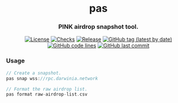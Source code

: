<div align="center">

# pas
### PINK airdrop snapshot tool.

[![License](https://img.shields.io/badge/License-GPLv3-blue.svg)](https://www.gnu.org/licenses/gpl-3.0)
[![Checks](https://github.com/dcdao/pink-airdrop-snapshot/actions/workflows/checks.yml/badge.svg?branch=main)](https://github.com/dcdao/pink-airdrop-snapshot/actions/workflows/checks.yml)
[![Release](https://github.com/dcdao/pink-airdrop-snapshot/actions/workflows/release.yml/badge.svg)](https://github.com/dcdao/pink-airdrop-snapshot/actions/workflows/release.yml)
[![GitHub tag (latest by date)](https://img.shields.io/github/v/tag/dcdao/pink-airdrop-snapshot)](https://github.com/dcdao/pink-airdrop-snapshot/tags)
[![GitHub code lines](https://tokei.rs/b1/github/dcdao/pink-airdrop-snapshot)](https://github.com/dcdao/pink-airdrop-snapshot)
[![GitHub last commit](https://img.shields.io/github/last-commit/dcdao/pink-airdrop-snapshot?color=red&style=plastic)](https://github.com/dcdao/pink-airdrop-snapshot)

</div>

### Usage
```rs
// Create a snapshot.
pas snap wss://rpc.darwinia.network

// Format the raw airdrop list.
pas format raw-airdrop-list.csv
```
